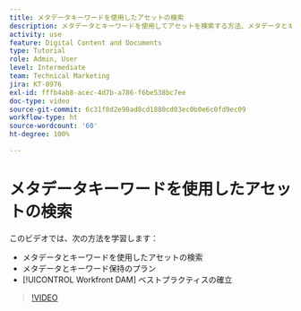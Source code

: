 ```yaml
---
title: メタデータキーワードを使用したアセットの検索
description: メタデータとキーワードを使用してアセットを検索する方法、メタデータとキーワードを保持するためにプランする方法、[!UICONTROL Workfront DAM] のベストプラクティスを確立する方法について説明します。
activity: use
feature: Digital Content and Documents
type: Tutorial
role: Admin, User
level: Intermediate
team: Technical Marketing
jira: KT-8976
exl-id: fffb4ab8-acec-4d7b-a786-f6be538bc7ee
doc-type: video
source-git-commit: 6c31f8d2e98ad8cd1880cd03ec0b0e6c0fd9ec09
workflow-type: ht
source-wordcount: '60'
ht-degree: 100%

---
```


# メタデータキーワードを使用したアセットの検索

このビデオでは、次の方法を学習します：

* メタデータとキーワードを使用したアセットの検索
* メタデータとキーワード保持のプラン
* [!UICONTROL Workfront DAM] ベストプラクティスの確立

>[!VIDEO](https://video.tv.adobe.com/v/335239/?quality=12&learn=on)
